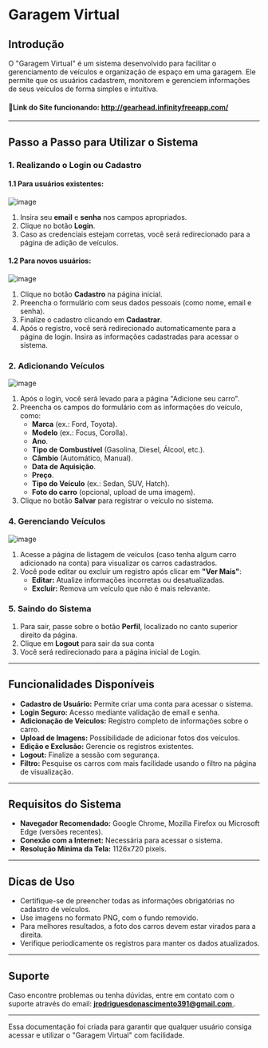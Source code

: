 # **Garagem Virtual**

## **Introdução**

O "Garagem Virtual" é um sistema desenvolvido para facilitar o gerenciamento de veículos e organização de espaço em uma garagem. Ele permite que os usuários cadastrem, monitorem e gerenciem informações de seus veículos de forma simples e intuitiva.

#### 🔗Link do Site funcionando: http://gearhead.infinityfreeapp.com/
---

## **Passo a Passo para Utilizar o Sistema**

### **1. Realizando o Login ou Cadastro**

#### **1.1 Para usuários existentes:**

![image](https://github.com/user-attachments/assets/b90d258c-ed86-4111-bf52-7ac8af21ad0f)

1. Insira seu **email** e **senha** nos campos apropriados.
2. Clique no botão **Login**.
3. Caso as credenciais estejam corretas, você será redirecionado para a página de adição de veículos.




#### **1.2 Para novos usuários:**

![image](https://github.com/user-attachments/assets/052777b3-f9a2-44ab-892e-198a38eb2e89)

1. Clique no botão **Cadastro** na página inicial.
2. Preencha o formulário com seus dados pessoais (como nome, email e senha).
3. Finalize o cadastro clicando em **Cadastrar**.
4. Após o registro, você será redirecionado automaticamente para a página de login. Insira as informações cadastradas para acessar o sistema.

### **2. Adicionando Veículos**

![image](https://github.com/user-attachments/assets/959e08b1-f16b-4dd1-9660-9f24cff46d78)

1. Após o login, você será levado para a página "Adicione seu carro".
2. Preencha os campos do formulário com as informações do veículo, como:
   - **Marca** (ex.: Ford, Toyota).
   - **Modelo** (ex.: Focus, Corolla).
   - **Ano**.
   - **Tipo de Combustível** (Gasolina, Diesel, Álcool, etc.).
   - **Câmbio** (Automático, Manual).
   - **Data de Aquisição**.
   - **Preço**.
   - **Tipo do Veículo** (ex.: Sedan, SUV, Hatch).
   - **Foto do carro** (opcional, upload de uma imagem).
2. Clique no botão **Salvar** para registrar o veículo no sistema.

### **4. Gerenciando Veículos**

![image](https://github.com/user-attachments/assets/dcc61f41-5b5e-46f5-abaf-5f5c28e11e7e)

1. Acesse a página de listagem de veículos (caso tenha algum carro adicionado na conta) para visualizar os carros cadastrados.
2. Você pode editar ou excluir um registro após clicar em **"Ver Mais"**:
   - **Editar:** Atualize informações incorretas ou desatualizadas.
   - **Excluir:** Remova um veículo que não é mais relevante.

### **5. Saindo do Sistema**

1. Para sair, passe sobre o botão **Perfil**, localizado no canto superior direito da página.
2. Clique em **Logout** para sair da sua conta
3. Você será redirecionado para a página inicial de Login.

---

## **Funcionalidades Disponíveis**

- **Cadastro de Usuário:** Permite criar uma conta para acessar o sistema.
- **Login Seguro:** Acesso mediante validação de email e senha.
- **Adicionação de Veículos:** Registro completo de informações sobre o carro.
- **Upload de Imagens:** Possibilidade de adicionar fotos dos veículos.
- **Edição e Exclusão:** Gerencie os registros existentes.
- **Logout:** Finalize a sessão com segurança.
- **Filtro:** Pesquise os carros com mais facilidade usando o filtro na página de visualização.

---

## **Requisitos do Sistema**

- **Navegador Recomendado:** Google Chrome, Mozilla Firefox ou Microsoft Edge (versões recentes).
- **Conexão com a Internet:** Necessária para acessar o sistema.
- **Resolução Mínima da Tela:** 1126x720 pixels.

---

## **Dicas de Uso**

- Certifique-se de preencher todas as informações obrigatórias no cadastro de veículos.
- Use imagens no formato PNG, com o fundo removido.
- Para melhores resultados, a foto dos carros devem estar virados para a direita.
- Verifique periodicamente os registros para manter os dados atualizados.

---

## **Suporte**

Caso encontre problemas ou tenha dúvidas, entre em contato com o suporte através do email: **[jrodriguesdonascimento391@gmail.com
](mailto:jrodriguesdonascimento391@gmail.com
)**.

---

Essa documentação foi criada para garantir que qualquer usuário consiga acessar e utilizar o "Garagem Virtual" com facilidade.
